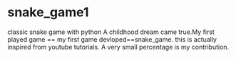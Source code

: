 # snake_game1
classic snake game with python
A childhood dream came true.My first played game == my first game devloped==snake_game.
this is actually inspired from youtube tutorials. A very small percentage is my contribution.
